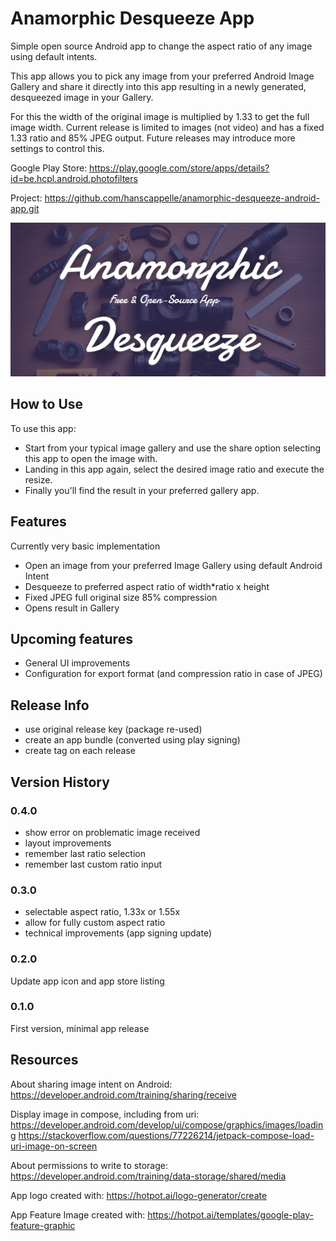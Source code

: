 # Anamorphic Desqueeze App

Simple open source Android app to change the aspect ratio of any image using default intents.

This app allows you to pick any image from your preferred Android Image Gallery and share it directly into this app resulting in a newly generated, desqueezed image in your Gallery.

For this the width of the original image is multiplied by 1.33 to get the full image width. Current release is limited to images (not video) and has a fixed 1.33 ratio and 85% JPEG output. Future releases may introduce more settings to control this.

Google Play Store: https://play.google.com/store/apps/details?id=be.hcpl.android.photofilters

Project: https://github.com/hanscappelle/anamorphic-desqueeze-android-app.git

<img alt="app feature image" src="https://github.com/hanscappelle/anamorphic-desqueeze-android-app/blob/main/screenshots/2znfVZxAjJ9I_1024_500.png"/>

## How to Use

To use this app:

- Start from your typical image gallery and use the share option selecting this app to open the image with.
- Landing in this app again, select the desired image ratio and execute the resize.
- Finally you\'ll find the result in your preferred gallery app.

## Features

Currently very basic implementation

- Open an image from your preferred Image Gallery using default Android Intent
- Desqueeze to preferred aspect ratio of width*ratio x height
- Fixed JPEG full original size 85% compression
- Opens result in Gallery

## Upcoming features

- General UI improvements
- Configuration for export format (and compression ratio in case of JPEG)

## Release Info

- use original release key (package re-used)
- create an app bundle (converted using play signing)
- create tag on each release

## Version History

### 0.4.0

- show error on problematic image received
- layout improvements
- remember last ratio selection
- remember last custom ratio input

### 0.3.0

- selectable aspect ratio, 1.33x or 1.55x
- allow for fully custom aspect ratio
- technical improvements (app signing update)

### 0.2.0

Update app icon and app store listing

### 0.1.0

First version, minimal app release

## Resources

About sharing image intent on Android: 
https://developer.android.com/training/sharing/receive

Display image in compose, including from uri:
https://developer.android.com/develop/ui/compose/graphics/images/loading
https://stackoverflow.com/questions/77226214/jetpack-compose-load-uri-image-on-screen

About permissions to write to storage:
https://developer.android.com/training/data-storage/shared/media

App logo created with:
https://hotpot.ai/logo-generator/create

App Feature Image created with:
https://hotpot.ai/templates/google-play-feature-graphic
